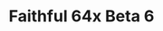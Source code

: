 ---
title: Faithful 64x Beta 6
permalink: /faithful64x/B6
header_img: https://database.faithfulpack.net/images/website/posts/64x/B6.jpg

description: |
  It looks at you in the half-light, ready to appear... This is... The Spooky update for Faithful 64x! A considerable number of additions and changes are waiting for you like the tall seagrass, the iron golem, the dragon and many more! See you soon!

changelog:
  Added:
    Blocks:
      - Tall Seagrass (HARYA)
      - Sculk Shrieker (HARYA)
      - Bamboo Planks (HARYA)
      - Jigsaw Block (HARYA)
    Items:
      - Recovery Compass (DMgaming)
      - Rabbit Foot (EachMenderKhai)
    Entities:
      - Ender Dragon (HARYA)
      - Zombie Villager (HARYA)
      - Wither (HARYA)
      - Iron Golem (HARYA)
      - Pufferfish (HARYA)
      - Guardian (HARYA)
      - Tropical Fish (HARYA)
      - Persian Cat (HARYA)
      - British Shorthair Cat (HARYA)
      - Fisherman Villager (HARYA)
      - Evoker (HARYA)
      - Nitwit Villager (HARYA)
      - Endermite (HARYA)
      - Squid (HARYA)
      - Dolphin (EachKhaiho)
    Particles:
      - Campfire (HARYA)
      - Sculk Soul (HARYA & LightX)
    UIs:
      - Loom (HARYA)
      - Villager (HARYA)
      - Toasts (HARYA)
      - Realms UI (DMgaming)
  Changed:
    Blocks:
      - Birch Door (HARYA)
      - Jungle Door (HARYA)
      - Rail (HARYA)
      - Activator Rail (HARYA)
      - Powered Rail (HARYA)
      - Detector Rail (HARYA)
      - Item Frame (HARYA)
      - Brain Coral Block (HARYA)
      - Beacon (HARHYA)
      - Flower Pot (HARYA)
      - Birch Log (HARYA)
      - Water Flow (A huge thanks for Pomi, water by HARYA)
    Items:
      - Helmets (HARYA_)
      - Boots (HARYA)
      - Bundles (EachKhaiho)
    Armor:
      - Diamond (HARYA)
      - Iron (HARYA)
      - Golden (HARYA)
      - Leather (HARYA)
    UIs:
      - All UIs (A huge thanks to Pomi)

downloads:
  1.19.x for Java Edition:
    CurseForge: https://www.curseforge.com/minecraft/texture-packs/faithful-64x/files/4053426
  1.19.x for Bedrock Edition:
    CurseForge: https://www.curseforge.com/minecraft-bedrock/addons/faithful-64x-bedrock/files/4055196
---